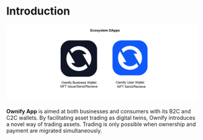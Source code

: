 # Introduction&#x20;

![](<../.gitbook/assets/W3E-Wide (1).png>)

**Ownify App** is aimed at both businesses and consumers with its B2C and C2C wallets. By facilitating asset trading as digital twins, Ownify introduces a novel way of trading assets. Trading is only possible when ownership and payment are migrated simultaneously.
